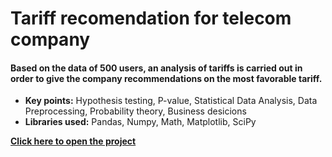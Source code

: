 # Tariff recomendation for telecom company

#### Based on the data of 500 users, an analysis of tariffs is carried out in order to give the company recommendations on the most favorable tariff.

- **Key points:** Hypothesis testing, P-value, Statistical Data Analysis, Data Preprocessing, Probability theory, Business desicions
- **Libraries used:** Pandas, Numpy, Math, Matplotlib, SciPy


[**Click here to open the project**](https://nbviewer.jupyter.org/github/Andrey-Kosov/Projects/blob/main/hypothesis_testing_tariff_selection/hypothesis_testing_tariff_recomendation.ipynb)
